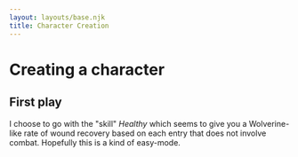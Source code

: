 ```yaml
---
layout: layouts/base.njk
title: Character Creation
---
```


# Creating a character

## First play

I choose to go with the "skill" *Healthy* which seems to give you a Wolverine-like rate of wound recovery based on each entry that does not involve combat. Hopefully this is a kind of easy-mode.